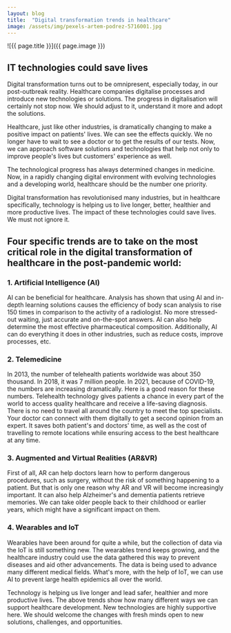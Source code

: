 ```yaml
---
layout: blog
title:  "Digital transformation trends in healthcare"
image: /assets/img/pexels-artem-podrez-5716001.jpg
---
```


![{{ page.title }}]({{ page.image }})


## IT technologies could save lives
Digital transformation turns out to be omnipresent, especially today, in our post-outbreak reality. Healthcare companies digitalise processes and introduce new technologies or solutions. The progress in digitalisation will certainly not stop now. We should adjust to it, understand it more and adopt the solutions.

Healthcare, just like other industries, is dramatically changing to make a positive impact on patients' lives. We can see the effects quickly. We no longer have to wait to see a doctor or to get the results of our tests. Now, we can approach software solutions and technologies that help not only to improve people's lives but customers' experience as well.

The technological progress has always determined changes in medicine. Now, in a rapidly changing digital environment with evolving technologies and a developing world, healthcare should be the number one priority.

Digital transformation has revolutionised many industries, but in healthcare specifically, technology is helping us to live longer, better, healthier and more productive lives. The impact of these technologies could save lives. We must not ignore it.

## Four specific trends are to take on the most critical role in the digital transformation of healthcare in the post-pandemic world:

### 1. Artificial Intelligence (AI)
AI can be beneficial for healthcare. Analysis has shown that using AI and in-depth learning solutions causes the efficiency of body scan analysis to rise 150 times in comparison to the activity of a radiologist. No more stressed-out waiting, just accurate and on-the-spot answers. AI can also help determine the most effective pharmaceutical composition. Additionally, AI can do everything it does in other industries, such as reduce costs, improve processes, etc.

### 2. Telemedicine
In 2013, the number of telehealth patients worldwide was about 350 thousand. In 2018, it was 7 million people. In 2021, because of COVID-19, the numbers are increasing dramatically. Here is a good reason for these numbers. Telehealth technology gives patients a chance in every part of the world to access quality healthcare and receive a life-saving diagnosis. There is no need to travel all around the country to meet the top specialists. Your doctor can connect with them digitally to get a second opinion from an expert. It saves both patient's and doctors' time, as well as the cost of travelling to remote locations while ensuring access to the best healthcare at any time.

### 3. Augmented and Virtual Realities (AR&VR)
First of all, AR can help doctors learn how to perform dangerous procedures, such as surgery, without the risk of something happening to a patient. But that is only one reason why AR and VR will become increasingly important. It can also help Alzheimer's and dementia patients retrieve memories. We can take older people back to their childhood or earlier years, which might have a significant impact on them.

### 4. Wearables and IoT
Wearables have been around for quite a while, but the collection of data via the IoT is still something new. The wearables trend keeps growing, and the healthcare industry could use the data gathered this way to prevent diseases and aid other advancements. The data is being used to advance many different medical fields. What's more, with the help of IoT, we can use AI to prevent large health epidemics all over the world.

Technology is helping us live longer and lead safer, healthier and more productive lives. The above trends show how many different ways we can support healthcare development. New technologies are highly supportive here. We should welcome the changes with fresh minds open to new solutions, challenges, and opportunities.
